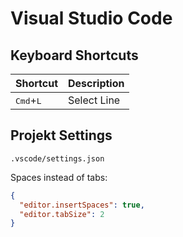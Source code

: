 # Visual Studio Code

## Keyboard Shortcuts

| Shortcut                    | Description |
| --------------------------- | ----------- |
| <kbd>Cmd</kbd>+<kbd>L</kbd> | Select Line |

## Projekt Settings

`.vscode/settings.json`

Spaces instead of tabs:

```json
{
  "editor.insertSpaces": true,
  "editor.tabSize": 2
}
```
